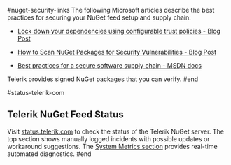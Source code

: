 #nuget-security-links
The following Microsoft articles describe the best practices for securing your NuGet feed setup and supply chain:

* <a href="https://devblogs.microsoft.com/nuget/lock-down-your-dependencies-using-configurable-trust-policies/" target="_blank">Lock down your dependencies using configurable trust policies - Blog Post</a>

* <a href="https://devblogs.microsoft.com/nuget/how-to-scan-nuget-packages-for-security-vulnerabilities/" target="_blank">How to Scan NuGet Packages for Security Vulnerabilities - Blog Post</a>

* <a href="https://docs.microsoft.com/en-us/nuget/concepts/security-best-practices" target="_blank">Best practices for a secure software supply chain - MSDN docs</a>

Telerik provides signed NuGet packages that you can verify.
#end

#status-telerik-com
## Telerik NuGet Feed Status

Visit <a href="https://status.telerik.com" target="_blank">status.telerik.com</a> to check the status of the Telerik NuGet server. The top section shows manually logged incidents with possible updates or workaround suggestions. The <a href="https://status.telerik.com/#system-metrics" target="_blank">System Metrics section</a> provides real-time automated diagnostics.
#end